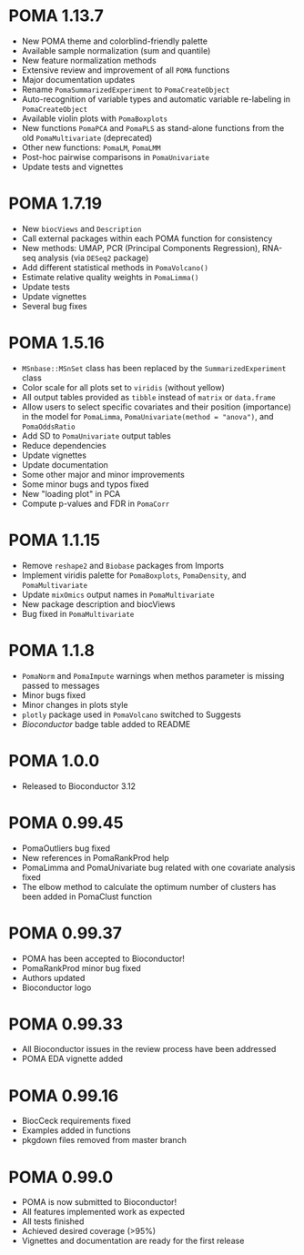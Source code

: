# POMA 1.13.7

* New POMA theme and colorblind-friendly palette
* Available sample normalization (sum and quantile)
* New feature normalization methods
* Extensive review and improvement of all `POMA` functions
* Major documentation updates
* Rename `PomaSummarizedExperiment` to `PomaCreateObject`
* Auto-recognition of variable types and automatic variable re-labeling in `PomaCreateObject`
* Available violin plots with `PomaBoxplots`
* New functions `PomaPCA` and `PomaPLS` as stand-alone functions from the old `PomaMultivariate` (deprecated)
* Other new functions: `PomaLM`, `PomaLMM`
* Post-hoc pairwise comparisons in `PomaUnivariate`
* Update tests and vignettes

# POMA 1.7.19

* New `biocViews` and `Description`
* Call external packages within each POMA function for consistency
* New methods: UMAP, PCR (Principal Components Regression), RNA-seq analysis (via `DESeq2` package)
* Add different statistical methods in `PomaVolcano()`
* Estimate relative quality weights in `PomaLimma()`
* Update tests
* Update vignettes
* Several bug fixes

# POMA 1.5.16

* `MSnbase::MSnSet` class has been replaced by the `SummarizedExperiment` class
* Color scale for all plots set to `viridis` (without yellow)
* All output tables provided as `tibble` instead of `matrix` or `data.frame`
* Allow users to select specific covariates and their position (importance) in the model for `PomaLimma`, `PomaUnivariate(method = "anova")`, and `PomaOddsRatio`
* Add SD to `PomaUnivariate` output tables
* Reduce dependencies
* Update vignettes
* Update documentation
* Some other major and minor improvements
* Some minor bugs and typos fixed
* New "loading plot" in PCA
* Compute p-values and FDR in `PomaCorr`

# POMA 1.1.15

* Remove `reshape2` and `Biobase` packages from Imports
* Implement viridis palette for `PomaBoxplots`, `PomaDensity`, and `PomaMultivariate`
* Update `mixOmics` output names in `PomaMultivariate`
* New package description and biocViews
* Bug fixed in `PomaMultivariate`

# POMA 1.1.8

* `PomaNorm` and `PomaImpute` warnings when methos parameter is missing passed to messages
* Minor bugs fixed
* Minor changes in plots style
* `plotly` package used in `PomaVolcano` switched to Suggests
* _Bioconductor_ badge table added to README

# POMA 1.0.0

* Released to Bioconductor 3.12

# POMA 0.99.45

* PomaOutliers bug fixed
* New references in PomaRankProd help
* PomaLimma and PomaUnivariate bug related with one covariate analysis fixed
* The elbow method to calculate the optimum number of clusters has been added in PomaClust function

# POMA 0.99.37

* POMA has been accepted to Bioconductor!
* PomaRankProd minor bug fixed
* Authors updated
* Bioconductor logo

# POMA 0.99.33

* All Bioconductor issues in the review process have been addressed
* POMA EDA vignette added 

# POMA 0.99.16

* BiocCeck requirements fixed
* Examples added in functions
* pkgdown files removed from master branch

# POMA 0.99.0

* POMA is now submitted to Bioconductor!
* All features implemented work as expected
* All tests finished
* Achieved desired coverage (>95%)
* Vignettes and documentation are ready for the first release

